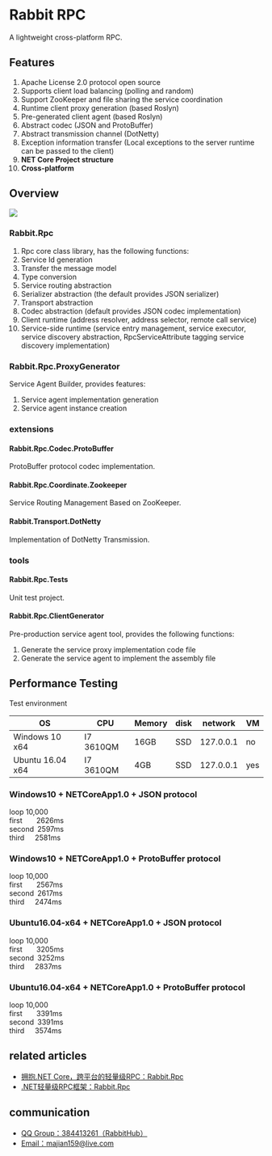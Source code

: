 # Rabbit RPC
A lightweight cross-platform RPC.
## Features
1. Apache License 2.0 protocol open source
2. Supports client load balancing (polling and random)
3. Support ZooKeeper and file sharing the service coordination
4. Runtime client proxy generation (based Roslyn)
5. Pre-generated client agent (based Roslyn)
6. Abstract codec (JSON and ProtoBuffer)
7. Abstract transmission channel (DotNetty)
8. Exception information transfer (Local exceptions to the server runtime can be passed to the client)
9. **NET Core Project structure**
10. **Cross-platform**

## Overview
![](http://images2015.cnblogs.com/blog/384997/201607/384997-20160708082111186-595090265.png)
### Rabbit.Rpc
1. Rpc core class library, has the following functions:
2. Service Id generation
3. Transfer the message model
4. Type conversion
5. Service routing abstraction
6. Serializer abstraction (the default provides JSON serializer)
7. Transport abstraction
8. Codec abstraction (default provides JSON codec implementation)
9. Client runtime (address resolver, address selector, remote call service)
10. Service-side runtime (service entry management, service executor, service discovery abstraction, RpcServiceAttribute tagging service discovery implementation)

### Rabbit.Rpc.ProxyGenerator
Service Agent Builder, provides features:

1. Service agent implementation generation
2. Service agent instance creation

### extensions
#### Rabbit.Rpc.Codec.ProtoBuffer
ProtoBuffer protocol codec implementation.

#### Rabbit.Rpc.Coordinate.Zookeeper
Service Routing Management Based on ZooKeeper.

#### Rabbit.Transport.DotNetty
Implementation of DotNetty Transmission.

### tools
#### Rabbit.Rpc.Tests
Unit test project.

#### Rabbit.Rpc.ClientGenerator
Pre-production service agent tool, provides the following functions:

1. Generate the service proxy implementation code file
2. Generate the service agent to implement the assembly file

## Performance Testing
Test environment

OS | CPU | Memory | disk | network | VM
------------ | ------------- | ------------- | ------------- | ------------- | -------------
Windows 10 x64 | I7 3610QM | 16GB | SSD | 127.0.0.1 | no
Ubuntu 16.04 x64 | I7 3610QM | 4GB | SSD | 127.0.0.1 | yes

### Windows10 + NETCoreApp1.0 + JSON protocol
loop 10,000  
first&ensp;&ensp;&ensp;&ensp;2626ms  
second&ensp;2597ms  
third&ensp;&ensp;&ensp;2581ms

### Windows10 + NETCoreApp1.0 + ProtoBuffer protocol
loop 10,000  
first&ensp;&ensp;&ensp;&ensp;2567ms  
second&ensp;2617ms  
third&ensp;&ensp;&ensp;2474ms

### Ubuntu16.04-x64 + NETCoreApp1.0 + JSON protocol
loop 10,000  
first&ensp;&ensp;&ensp;&ensp;3205ms  
second&ensp;3252ms  
third&ensp;&ensp;&ensp;2837ms

### Ubuntu16.04-x64 + NETCoreApp1.0 + ProtoBuffer protocol
loop 10,000  
first&ensp;&ensp;&ensp;&ensp;3391ms  
second&ensp;3391ms  
third&ensp;&ensp;&ensp;3574ms

## related articles
* [拥抱.NET Core，跨平台的轻量级RPC：Rabbit.Rpc](http://www.cnblogs.com/ants/p/5652132.html)
* [.NET轻量级RPC框架：Rabbit.Rpc](http://www.cnblogs.com/ants/p/5605754.html)

## communication
* [QQ Group：384413261（RabbitHub）](http://jq.qq.com/?_wv=1027&k=29DzAfj)
* [Email：majian159@live.com](mailto:majian159@live.com)
